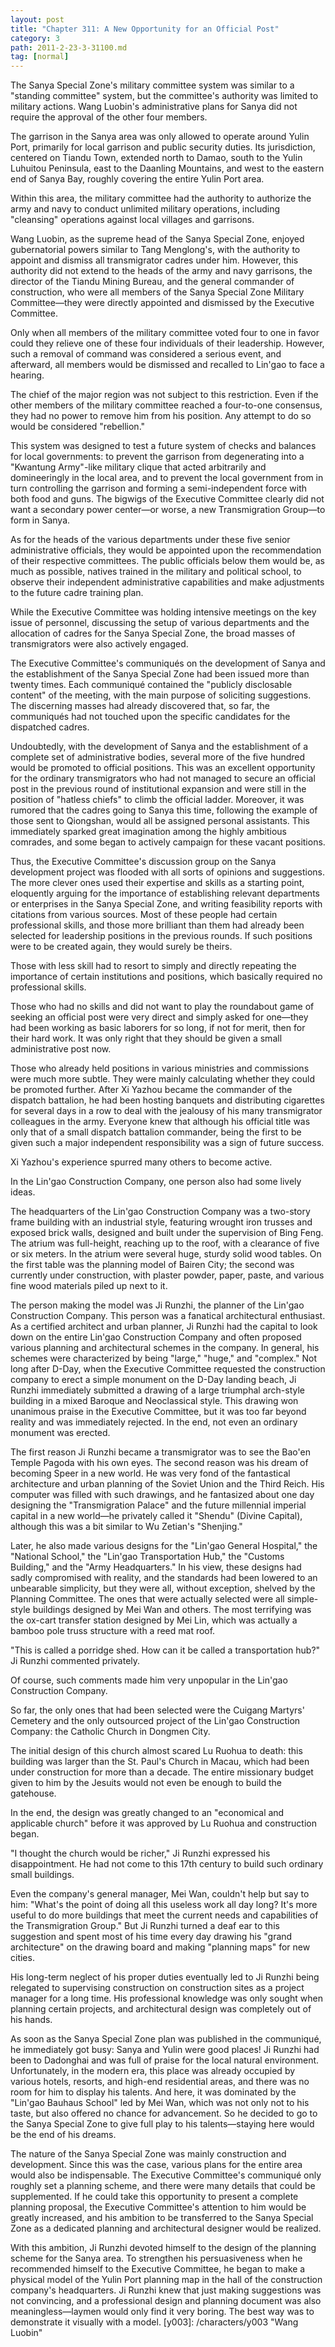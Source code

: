 ```yaml
---
layout: post
title: "Chapter 311: A New Opportunity for an Official Post"
category: 3
path: 2011-2-23-3-31100.md
tag: [normal]
---
```


The Sanya Special Zone's military committee system was similar to a "standing committee" system, but the committee's authority was limited to military actions. Wang Luobin's administrative plans for Sanya did not require the approval of the other four members.

The garrison in the Sanya area was only allowed to operate around Yulin Port, primarily for local garrison and public security duties. Its jurisdiction, centered on Tiandu Town, extended north to Damao, south to the Yulin Luhuitou Peninsula, east to the Daanling Mountains, and west to the eastern end of Sanya Bay, roughly covering the entire Yulin Port area.

Within this area, the military committee had the authority to authorize the army and navy to conduct unlimited military operations, including "cleansing" operations against local villages and garrisons.

Wang Luobin, as the supreme head of the Sanya Special Zone, enjoyed gubernatorial powers similar to Tang Menglong's, with the authority to appoint and dismiss all transmigrator cadres under him. However, this authority did not extend to the heads of the army and navy garrisons, the director of the Tiandu Mining Bureau, and the general commander of construction, who were all members of the Sanya Special Zone Military Committee—they were directly appointed and dismissed by the Executive Committee.

Only when all members of the military committee voted four to one in favor could they relieve one of these four individuals of their leadership. However, such a removal of command was considered a serious event, and afterward, all members would be dismissed and recalled to Lin'gao to face a hearing.

The chief of the major region was not subject to this restriction. Even if the other members of the military committee reached a four-to-one consensus, they had no power to remove him from his position. Any attempt to do so would be considered "rebellion."

This system was designed to test a future system of checks and balances for local governments: to prevent the garrison from degenerating into a "Kwantung Army"-like military clique that acted arbitrarily and domineeringly in the local area, and to prevent the local government from in turn controlling the garrison and forming a semi-independent force with both food and guns. The bigwigs of the Executive Committee clearly did not want a secondary power center—or worse, a new Transmigration Group—to form in Sanya.

As for the heads of the various departments under these five senior administrative officials, they would be appointed upon the recommendation of their respective committees. The public officials below them would be, as much as possible, natives trained in the military and political school, to observe their independent administrative capabilities and make adjustments to the future cadre training plan.

While the Executive Committee was holding intensive meetings on the key issue of personnel, discussing the setup of various departments and the allocation of cadres for the Sanya Special Zone, the broad masses of transmigrators were also actively engaged.

The Executive Committee's communiqués on the development of Sanya and the establishment of the Sanya Special Zone had been issued more than twenty times. Each communiqué contained the "publicly disclosable content" of the meeting, with the main purpose of soliciting suggestions. The discerning masses had already discovered that, so far, the communiqués had not touched upon the specific candidates for the dispatched cadres.

Undoubtedly, with the development of Sanya and the establishment of a complete set of administrative bodies, several more of the five hundred would be promoted to official positions. This was an excellent opportunity for the ordinary transmigrators who had not managed to secure an official post in the previous round of institutional expansion and were still in the position of "hatless chiefs" to climb the official ladder. Moreover, it was rumored that the cadres going to Sanya this time, following the example of those sent to Qiongshan, would all be assigned personal assistants. This immediately sparked great imagination among the highly ambitious comrades, and some began to actively campaign for these vacant positions.

Thus, the Executive Committee's discussion group on the Sanya development project was flooded with all sorts of opinions and suggestions. The more clever ones used their expertise and skills as a starting point, eloquently arguing for the importance of establishing relevant departments or enterprises in the Sanya Special Zone, and writing feasibility reports with citations from various sources. Most of these people had certain professional skills, and those more brilliant than them had already been selected for leadership positions in the previous rounds. If such positions were to be created again, they would surely be theirs.

Those with less skill had to resort to simply and directly repeating the importance of certain institutions and positions, which basically required no professional skills.

Those who had no skills and did not want to play the roundabout game of seeking an official post were very direct and simply asked for one—they had been working as basic laborers for so long, if not for merit, then for their hard work. It was only right that they should be given a small administrative post now.

Those who already held positions in various ministries and commissions were much more subtle. They were mainly calculating whether they could be promoted further. After Xi Yazhou became the commander of the dispatch battalion, he had been hosting banquets and distributing cigarettes for several days in a row to deal with the jealousy of his many transmigrator colleagues in the army. Everyone knew that although his official title was only that of a small dispatch battalion commander, being the first to be given such a major independent responsibility was a sign of future success.

Xi Yazhou's experience spurred many others to become active.

In the Lin'gao Construction Company, one person also had some lively ideas.

The headquarters of the Lin'gao Construction Company was a two-story frame building with an industrial style, featuring wrought iron trusses and exposed brick walls, designed and built under the supervision of Bing Feng. The atrium was full-height, reaching up to the roof, with a clearance of five or six meters. In the atrium were several huge, sturdy solid wood tables. On the first table was the planning model of Bairen City; the second was currently under construction, with plaster powder, paper, paste, and various fine wood materials piled up next to it.

The person making the model was Ji Runzhi, the planner of the Lin'gao Construction Company. This person was a fanatical architectural enthusiast. As a certified architect and urban planner, Ji Runzhi had the capital to look down on the entire Lin'gao Construction Company and often proposed various planning and architectural schemes in the company. In general, his schemes were characterized by being "large," "huge," and "complex." Not long after D-Day, when the Executive Committee requested the construction company to erect a simple monument on the D-Day landing beach, Ji Runzhi immediately submitted a drawing of a large triumphal arch-style building in a mixed Baroque and Neoclassical style. This drawing won unanimous praise in the Executive Committee, but it was too far beyond reality and was immediately rejected. In the end, not even an ordinary monument was erected.

The first reason Ji Runzhi became a transmigrator was to see the Bao'en Temple Pagoda with his own eyes. The second reason was his dream of becoming Speer in a new world. He was very fond of the fantastical architecture and urban planning of the Soviet Union and the Third Reich. His computer was filled with such drawings, and he fantasized about one day designing the "Transmigration Palace" and the future millennial imperial capital in a new world—he privately called it "Shendu" (Divine Capital), although this was a bit similar to Wu Zetian's "Shenjing."

Later, he also made various designs for the "Lin'gao General Hospital," the "National School," the "Lin'gao Transportation Hub," the "Customs Building," and the "Army Headquarters." In his view, these designs had sadly compromised with reality, and the standards had been lowered to an unbearable simplicity, but they were all, without exception, shelved by the Planning Committee. The ones that were actually selected were all simple-style buildings designed by Mei Wan and others. The most terrifying was the ox-cart transfer station designed by Mei Lin, which was actually a bamboo pole truss structure with a reed mat roof.

"This is called a porridge shed. How can it be called a transportation hub?" Ji Runzhi commented privately.

Of course, such comments made him very unpopular in the Lin'gao Construction Company.

So far, the only ones that had been selected were the Cuigang Martyrs' Cemetery and the only outsourced project of the Lin'gao Construction Company: the Catholic Church in Dongmen City.

The initial design of this church almost scared Lu Ruohua to death: this building was larger than the St. Paul's Church in Macau, which had been under construction for more than a decade. The entire missionary budget given to him by the Jesuits would not even be enough to build the gatehouse.

In the end, the design was greatly changed to an "economical and applicable church" before it was approved by Lu Ruohua and construction began.

"I thought the church would be richer," Ji Runzhi expressed his disappointment. He had not come to this 17th century to build such ordinary small buildings.

Even the company's general manager, Mei Wan, couldn't help but say to him: "What's the point of doing all this useless work all day long? It's more useful to do more buildings that meet the current needs and capabilities of the Transmigration Group." But Ji Runzhi turned a deaf ear to this suggestion and spent most of his time every day drawing his "grand architecture" on the drawing board and making "planning maps" for new cities.

His long-term neglect of his proper duties eventually led to Ji Runzhi being relegated to supervising construction on construction sites as a project manager for a long time. His professional knowledge was only sought when planning certain projects, and architectural design was completely out of his hands.

As soon as the Sanya Special Zone plan was published in the communiqué, he immediately got busy: Sanya and Yulin were good places! Ji Runzhi had been to Dadonghai and was full of praise for the local natural environment. Unfortunately, in the modern era, this place was already occupied by various hotels, resorts, and high-end residential areas, and there was no room for him to display his talents. And here, it was dominated by the "Lin'gao Bauhaus School" led by Mei Wan, which was not only not to his taste, but also offered no chance for advancement. So he decided to go to the Sanya Special Zone to give full play to his talents—staying here would be the end of his dreams.

The nature of the Sanya Special Zone was mainly construction and development. Since this was the case, various plans for the entire area would also be indispensable. The Executive Committee's communiqué only roughly set a planning scheme, and there were many details that could be supplemented. If he could take this opportunity to present a complete planning proposal, the Executive Committee's attention to him would be greatly increased, and his ambition to be transferred to the Sanya Special Zone as a dedicated planning and architectural designer would be realized.

With this ambition, Ji Runzhi devoted himself to the design of the planning scheme for the Sanya area. To strengthen his persuasiveness when he recommended himself to the Executive Committee, he began to make a physical model of the Yulin Port planning map in the hall of the construction company's headquarters. Ji Runzhi knew that just making suggestions was not convincing, and a professional design and planning document was also meaningless—laymen would only find it very boring. The best way was to demonstrate it visually with a model.
[y003]: /characters/y003 "Wang Luobin"